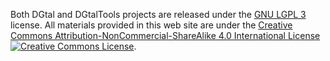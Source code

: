 Both DGtal and DGtalTools projects are released under the [GNU LGPL 3][1] license. All materials provided in this web site are under the <a href="http://creativecommons.org/licenses/by-nc-sa/4.0/" rel="license">Creative Commons Attribution-NonCommercial-ShareAlike 4.0 International License</a> <a href="http://creativecommons.org/licenses/by-nc-sa/4.0/" rel="license"><img style="border-width: 0" src="https://i.creativecommons.org/l/by-nc-sa/4.0/88x31.png" alt="Creative Commons License" /></a>.

 [1]: https://www.gnu.org/licenses/lgpl.html
